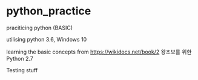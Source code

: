 # python_practice
praciticing python (BASIC)

utilising python 3.6, Windows 10

learning the basic concepts from https://wikidocs.net/book/2
왕초보를 위한 Python 2.7

Testing stuff
